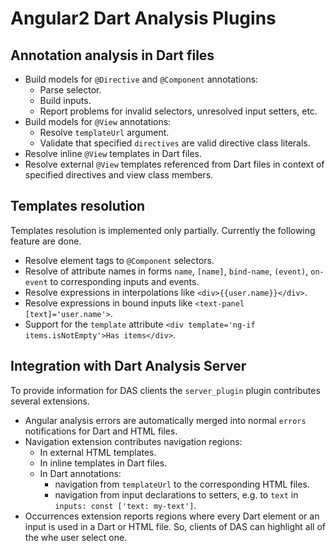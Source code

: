# Angular2 Dart Analysis Plugins


## Annotation analysis in Dart files

* Build models for `@Directive` and `@Component` annotations:
    * Parse selector.
    * Build inputs.
    * Report problems for invalid selectors, unresolved input setters, etc.
* Build models for `@View` annotations:
    * Resolve `templateUrl` argument.
    * Validate that specified `directives` are valid directive class literals.
* Resolve inline `@View` templates in Dart files.
* Resolve external `@View` templates referenced from Dart files in context of specified directives and view class members.


## Templates resolution

  Templates resolution is implemented only partially.
  Currently the following feature are done.

* Resolve element tags to `@Component` selectors.
* Resolve of attribute names in forms `name`, `[name]`, `bind-name`, `(event)`, `on-event` to corresponding inputs and events.
* Resolve expressions in interpolations like `<div>{{user.name}}</div>`.
* Resolve expressions in bound inputs like `<text-panel [text]='user.name'>`.
* Support for the `template` attribute `<div template='ng-if items.isNotEmpty'>Has items</div>`.


## Integration with Dart Analysis Server

  To provide information for DAS clients the `server_plugin` plugin contributes several extensions.

* Angular analysis errors are automatically merged into normal `errors` notifications for Dart and HTML files.
* Navigation extension contributes navigation regions:
    * In external HTML templates.
    * In inline templates in Dart files.
    * In Dart annotations:
        * navigation from `templateUrl` to the corresponding HTML files.
        * navigation from input declarations to setters, e.g. to `text` in `inputs: const ['text: my-text']`.
* Occurrences extension reports regions where every Dart element or an input is used in a Dart or HTML file. So, clients of DAS can highlight all of the whe user select one.

